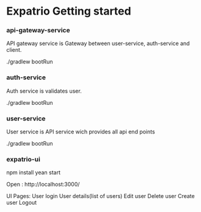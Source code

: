 # Expatrio Getting started

### api-gateway-service
API gateway service is Gateway between user-service, auth-service and client.

./gradlew bootRun

### auth-service
Auth service is validates user.

./gradlew bootRun

### user-service
User service is API service wich provides all api end points 

./gradlew bootRun

### expatrio-ui

npm install
yean start

Open : http://localhost:3000/

UI Pages:
User login
User details(list of users)
Edit user
Delete user
Create user
Logout 



 